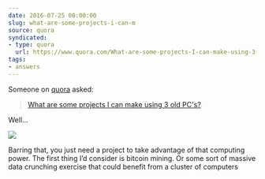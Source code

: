 ```yaml
---
date: 2016-07-25 00:00:00
slug: what-are-some-projects-i-can-m
source: quora
syndicated:
- type: quora
  url: https://www.quora.com/What-are-some-projects-I-can-make-using-3-old-PCs/answer/Roy-Tang
tags:
- answers
---
```


Someone on [quora](https://quora.com) asked:

> [What are some projects I can make using 3 old PC's?](https://www.quora.com/What-are-some-projects-I-can-make-using-3-old-PCs/answer/Roy-Tang)


Well…

![](https://imgs.xkcd.com/comics/network.png)

Barring that, you just need a project to take advantage of that computing power. The first thing I’d consider is bitcoin mining. Or some sort of massive data crunching exercise that could benefit from a cluster of computers